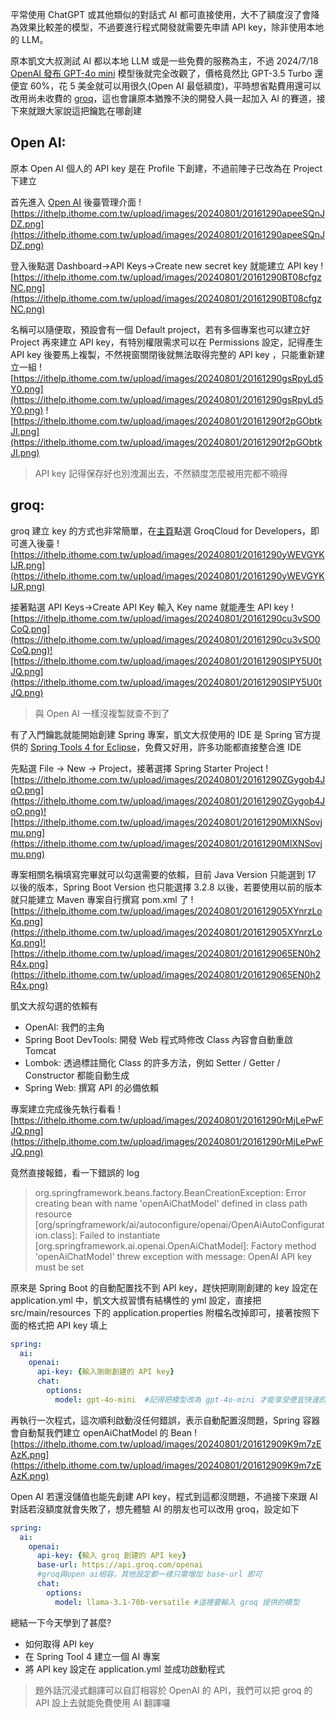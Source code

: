 平常使用 ChatGPT 或其他類似的對話式 AI 都可直接使用，大不了額度沒了會降為效果比較差的模型，不過要進行程式開發就需要先申請 API key，除非使用本地的 LLM。

原本凱文大叔測試 AI 都以本地 LLM 或是一些免費的服務為主，不過 2024/7/18 [OpenAI 發布 GPT-4o mini](https://openai.com/index/gpt-4o-mini-advancing-cost-efficient-intelligence/) 模型後就完全改觀了，價格竟然比 GPT-3.5 Turbo 還便宜 60%，花 5 美金就可以用很久(Open AI 最低額度)，平時想省點費用還可以改用尚未收費的 [groq](https://console.groq.com)，這也會讓原本猶豫不決的開發人員一起加入 AI 的賽道，接下來就跟大家說這把鑰匙在哪創建

## Open AI:

原本 Open AI 個人的 API key 是在 Profile 下創建，不過前陣子已改為在 Project 下建立

首先進入 [Open AI](https://openai.com/) 後臺管理介面
![https://ithelp.ithome.com.tw/upload/images/20240801/20161290apeeSQnJDZ.png](https://ithelp.ithome.com.tw/upload/images/20240801/20161290apeeSQnJDZ.png)

登入後點選 Dashboard→API Keys→Create new secret key 就能建立 API key
![https://ithelp.ithome.com.tw/upload/images/20240801/20161290BT08cfgzNC.png](https://ithelp.ithome.com.tw/upload/images/20240801/20161290BT08cfgzNC.png)


名稱可以隨便取，預設會有一個 Default project，若有多個專案也可以建立好 Project 再來建立 API key，有特別權限需求可以在 Permissions 設定，記得產生 API key 後要馬上複製，不然視窗關閉後就無法取得完整的 API key ，只能重新建立一組
![https://ithelp.ithome.com.tw/upload/images/20240801/20161290gsRpyLd5Y0.png](https://ithelp.ithome.com.tw/upload/images/20240801/20161290gsRpyLd5Y0.png)
![https://ithelp.ithome.com.tw/upload/images/20240801/20161290f2pGObtkJI.png](https://ithelp.ithome.com.tw/upload/images/20240801/20161290f2pGObtkJI.png)

> API key 記得保存好也別洩漏出去，不然額度怎麼被用完都不曉得

## groq:

groq 建立 key 的方式也非常簡單，在[主頁](https://groq.com/)點選 GroqCloud for Developers，即可進入後臺
![https://ithelp.ithome.com.tw/upload/images/20240801/20161290yWEVGYKIJR.png](https://ithelp.ithome.com.tw/upload/images/20240801/20161290yWEVGYKIJR.png)

接著點選 API Keys→Create API Key 輸入 Key name 就能產生 API key
![https://ithelp.ithome.com.tw/upload/images/20240801/20161290cu3vSO0CoQ.png](https://ithelp.ithome.com.tw/upload/images/20240801/20161290cu3vSO0CoQ.png)![https://ithelp.ithome.com.tw/upload/images/20240801/20161290SIPY5U0tJQ.png](https://ithelp.ithome.com.tw/upload/images/20240801/20161290SIPY5U0tJQ.png)

> 與 Open AI 一樣沒複製就查不到了

有了入門鑰匙就能開始創建 Spring 專案，凱文大叔使用的 IDE 是 Spring 官方提供的 [Spring Tools 4 for Eclipse](https://spring.io/tools)，免費又好用，許多功能都直接整合進 IDE

先點選 File → New → Project，接著選擇 Spring Starter Project
![https://ithelp.ithome.com.tw/upload/images/20240801/20161290ZGygob4JoO.png](https://ithelp.ithome.com.tw/upload/images/20240801/20161290ZGygob4JoO.png)![https://ithelp.ithome.com.tw/upload/images/20240801/20161290MlXNSovjmu.png](https://ithelp.ithome.com.tw/upload/images/20240801/20161290MlXNSovjmu.png)


專案相關名稱填寫完畢就可以勾選需要的依賴，目前 Java Version 只能選到 17 以後的版本，Spring Boot Version 也只能選擇 3.2.8 以後，若要使用以前的版本就只能建立 Maven 專案自行撰寫 pom.xml 了
![https://ithelp.ithome.com.tw/upload/images/20240801/201612905XYnrzLoKq.png](https://ithelp.ithome.com.tw/upload/images/20240801/201612905XYnrzLoKq.png)![https://ithelp.ithome.com.tw/upload/images/20240801/2016129065EN0h2R4x.png](https://ithelp.ithome.com.tw/upload/images/20240801/2016129065EN0h2R4x.png)

凱文大叔勾選的依賴有

- OpenAI: 我們的主角
- Spring Boot DevTools: 開發 Web 程式時修改 Class 內容會自動重啟 Tomcat
- Lombok: 透過標註簡化 Class 的許多方法，例如 Setter / Getter / Constructor 都能自動生成
- Spring Web: 撰寫 API 的必備依賴

專案建立完成後先執行看看
![https://ithelp.ithome.com.tw/upload/images/20240801/20161290rMjLePwFJQ.png](https://ithelp.ithome.com.tw/upload/images/20240801/20161290rMjLePwFJQ.png)

竟然直接報錯，看一下錯誤的 log

> org.springframework.beans.factory.BeanCreationException: Error creating bean with name 'openAiChatModel' defined in class path resource [org/springframework/ai/autoconfigure/openai/OpenAiAutoConfiguration.class]: Failed to instantiate [org.springframework.ai.openai.OpenAiChatModel]: Factory method 'openAiChatModel' threw exception with message: OpenAI API key must be set

原來是 Spring Boot 的自動配置找不到 API key，趕快把剛剛創建的 key 設定在 application.yml 中，凱文大叔習慣有結構性的 yml 設定，直接把 src/main/resources 下的 application.properties 附檔名改掉即可，接著按照下面的格式把 API key 填上

```yaml
spring:
  ai:
    openai:
      api-key: {輸入剛剛創建的 API key}
      chat:
        options:
          model: gpt-4o-mini  #記得把模型改為 gpt-4o-mini 才能享受便宜快速的模型
```

再執行一次程式，這次順利啟動沒任何錯誤，表示自動配置沒問題，Spring 容器會自動幫我們建立 openAiChatModel 的 Bean
![https://ithelp.ithome.com.tw/upload/images/20240801/201612909K9m7zEAzK.png](https://ithelp.ithome.com.tw/upload/images/20240801/201612909K9m7zEAzK.png)

Open AI 若還沒儲值也能先創建 API key，程式到這都沒問題，不過接下來跟 AI 對話若沒額度就會失敗了，想先體驗 AI 的朋友也可以改用 groq，設定如下

```yaml
spring:
  ai:
    openai:
      api-key: {輸入 groq 創建的 API key}      
      base-url: https://api.groq.com/openai 
      #groq與open ai相容，其他設定都一樣只需增加 base-url 即可
      chat:
        options:
          model: llama-3.1-70b-versatile #這裡要輸入 groq 提供的模型
```

總結一下今天學到了甚麼?

- 如何取得 API key
- 在 Spring Tool 4 建立一個 AI 專案
- 將 API key 設定在 application.yml 並成功啟動程式

> 題外話沉浸式翻譯可以自訂相容於 OpenAI 的 API，我們可以把 groq 的 API 設上去就能免費使用 AI 翻譯囉
